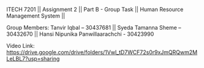 ITECH 7201 || Assignment 2 || Part B - Group Task || Human Resource Management System ||

Group Members: Tanvir Iqbal – 30437681 || Syeda Tamanna Sheme – 30432670 || Hansi Nipunika Panwillaarachchi - 30423990

Video Link: https://drive.google.com/drive/folders/1Vwl_tD7WCF72s0r9xJmQRQwm2MLeLBL7?usp=sharing
